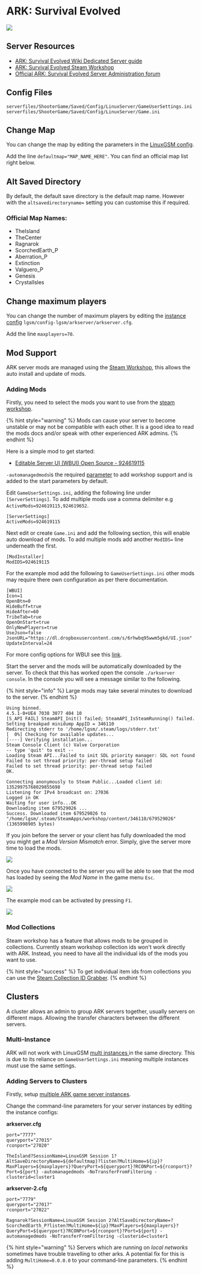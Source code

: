 # ARK: Survival Evolved

![](../.gitbook/assets/header-1.jpg)

## Server Resources

* [ARK: Survival Evolved Wiki Dedicated Server guide](https://ark.gamepedia.com/Dedicated_Server_Setup)
* [ARK: Survival Evolved Steam Workshop](https://steamcommunity.com/app/346110/workshop/)
* [Official ARK: Survival Evolved Server Administration forum](https://survivetheark.com/index.php?/forums/forum/39-server-administration/)

## Config Files

```text
serverfiles/ShooterGame/Saved/Config/LinuxServer/GameUserSettings.ini
serverfiles/ShooterGame/Saved/Config/LinuxServer/Game.ini
```

## Change Map

You can change the map by editing the parameters in the [LinuxGSM config](../configuration/linuxgsm-config.md).

Add the line `defaultmap="MAP_NAME_HERE"`. You can find an official map list right below.

## Alt Saved Directory

By default, the default save directory is the default map name. However with the `altsavedirectoryname=` setting you can customise this if required.

### Official Map Names:

* TheIsland
* TheCenter
* Ragnarok
* ScorchedEarth\_P
* Aberration\_P
* Extinction
* Valguero\_P
* Genesis
* CrystalIsles

## Change maximum players

You can change the number of maximum players by editing the [instance config](../configuration/linuxgsm-config.md) `lgsm/config-lgsm/arkserver/arkserver.cfg`.

Add the line `maxplayers=70`.

## Mod Support

ARK server mods are managed using the [Steam Workshop](https://steamcommunity.com/app/346110/workshop/), this allows the auto install and update of mods.

### Adding Mods

Firstly, you need to select the mods you want to use from the [steam workshop](https://steamcommunity.com/app/346110/workshop/).

{% hint style="warning" %}
Mods can cause your server to become unstable or may not be compatible with each other. It is a good idea to read the mods docs and/or speak with other experienced ARK admins.
{% endhint %}

Here is a simple mod to get started:

* [Editable Server UI \(WBUI\) Open Source - 924619115](https://steamcommunity.com/sharedfiles/filedetails/?id=924619115)

`-automanagedmods`is the required [parameter](../configuration/start-parameters.md) to add workshop support and is added to the start parameters by default.

Edit `GameUserSettings.ini`, adding the following line under `[ServerSettings]`. To add multiple mods use a comma delimiter e.g `ActiveMods=924619115,924619652`.

```text
[ServerSettings]
ActiveMods=924619115
```

Next edit or create `Game.ini` and add the following section, this will enable auto download of mods. To add multiple mods add another `ModIDS=` line underneath the first.

```text
[ModInstaller]
ModIDS=924619115
```

For the example mod add the following to `GameUserSettings.ini` other mods may require there own configuration as per there documentation.

```text
[WBUI]
Icon=1
OpenBtn=0
HideBuff=true
HideAfter=60
TribeTab=true
OpenOnStart=true
OnlyNewPlayers=true
UseJson=false
JsonURL="https://dl.dropboxusercontent.com/s/6rhwbq95wwm5gkd/UI.json"
UpdateInterval=24
```

For more config options for WBUI see this [link](https://steamcommunity.com/workshop/filedetails/discussion/924619115/129069130858283275).

Start the server and the mods will be automatically downloaded by the server. To check that this has worked open the console `./arkserver console`. In the console you will see a message similar to the following.

{% hint style="info" %}
Large mods may take several minutes to download to the server.
{% endhint %}

```text
Using binned.
4.5.1-0+UE4 7038 3077 404 10
[S_API FAIL] SteamAPI_Init() failed; SteamAPI_IsSteamRunning() failed.
Setting breakpad minidump AppID = 346110
Redirecting stderr to '/home/lgsm/.steam/logs/stderr.txt'
[  0%] Checking for available updates...
[----] Verifying installation...
Steam Console Client (c) Valve Corporation
-- type 'quit' to exit --
Loading Steam API...Failed to init SDL priority manager: SDL not found
Failed to set thread priority: per-thread setup failed
Failed to set thread priority: per-thread setup failed
OK.

Connecting anonymously to Steam Public...Loaded client id: 13529975768029855698
Listening for IPv4 broadcast on: 27036
Logged in OK
Waiting for user info...OK
Downloading item 679529026 ...
Success. Downloaded item 679529026 to "/home/lgsm/.steam/SteamApps/workshop/content/346110/679529026" (1365998905 bytes)
```

If you join before the server or your client has fully downloaded the mod you might get a _Mod Version Mismatch_ error. Simply, give the server more time to load the mods.

![](../.gitbook/assets/gpwwd19-1.png)

Once you have connected to the server you will be able to see that the mod has loaded by seeing the _Mod Name_ in the game menu `Esc`.

![](../.gitbook/assets/image.png)

The example mod can be activated by pressing `F1`.

![](../.gitbook/assets/924619115_preview_unbenannt.PNG)

### Mod Collections

Steam workshop has a feature that allows mods to be grouped in collections. Currently steam workshop collection ids won't work directly with ARK. Instead, you need to have all the individual ids of the mods you want to use.

{% hint style="success" %}
To get individual item ids from collections you can use the [Steam Collection ID Grabber](https://tools.rusty.info/tools/stcolids/).
{% endhint %}

## Clusters

A cluster allows an admin to group ARK servers together, usually servers on different maps. Allowing the transfer characters between the different servers.

### Multi-Instance

ARK will not work with LinuxGSM [multi instances ](../features/multiple-game-servers.md)in the same directory. This is due to its reliance on `GameUserSettings.ini` meaning multiple instances must use the same settings.

### Adding Servers to Clusters

Firstly, setup [multiple ARK game server instances](../features/multiple-game-servers.md).

Change the command-line parameters for your server instances by editing the instance configs:

**arkserver.cfg**

```text
port="7777"
queryport="27015"
rconport="27020"
```

```text
TheIsland?SessionName=LinuxGSM Session 1?AltSaveDirectoryName=${defaultmap}?listen?MultiHome=${ip}?MaxPlayers=${maxplayers}?QueryPort=${queryport}?RCONPort=${rconport}?Port=${port} -automanagedmods -NoTransferFromFiltering -clusterid=cluster1
```

**arkserver-2.cfg**

```text
port="7779"
queryport="27017"
rconport="27022"
```

```text
Ragnarok?SessionName=LinuxGSM Session 2?AltSaveDirectoryName=?ScorchedEarth_P?listen?MultiHome=${ip}?MaxPlayers=${maxplayers}?QueryPort=${queryport}?RCONPort=${rconport}?Port=${port} -automanagedmods -NoTransferFromFiltering -clusterid=cluster1
```

{% hint style="warning" %}
Servers which are running on _local networks_ sometimes have trouble travelling to other arks. A potential fix for this is adding `MultiHome=0.0.0.0` to your command-line parameters.
{% endhint %}

